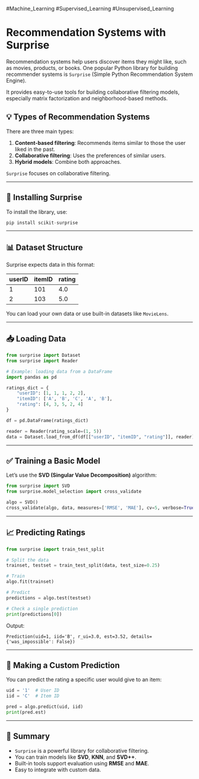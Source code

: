#Machine_Learning 
#Supervised_Learning
#Unsupervised_Learning
# Recommendation Systems with Surprise

Recommendation systems help users discover items they might like, such as movies, products, or books. One popular Python library for building recommender systems is `Surprise` (Simple Python Recommendation System Engine).

It provides easy-to-use tools for building collaborative filtering models, especially matrix factorization and neighborhood-based methods.

## 💡 Types of Recommendation Systems

There are three main types:

1. **Content-based filtering**: Recommends items similar to those the user liked in the past.
2. **Collaborative filtering**: Uses the preferences of similar users.
3. **Hybrid models**: Combine both approaches.

`Surprise` focuses on collaborative filtering.

---

## 🔧 Installing Surprise

To install the library, use:

```python
pip install scikit-surprise
```

---

## 📊 Dataset Structure

Surprise expects data in this format:

| userID | itemID | rating |
|--------|--------|--------|
| 1      | 101    | 4.0    |
| 2      | 103    | 5.0    |

You can load your own data or use built-in datasets like `MovieLens`.

---

## 📥 Loading Data

```python
from surprise import Dataset
from surprise import Reader

# Example: loading data from a DataFrame
import pandas as pd

ratings_dict = {
    "userID": [1, 1, 1, 2, 2],
    "itemID": ['A', 'B', 'C', 'A', 'B'],
    "rating": [4, 3, 5, 2, 4]
}

df = pd.DataFrame(ratings_dict)

reader = Reader(rating_scale=(1, 5))
data = Dataset.load_from_df(df[["userID", "itemID", "rating"]], reader)
```

---

## ✅ Training a Basic Model

Let’s use the **SVD (Singular Value Decomposition)** algorithm:

```python
from surprise import SVD
from surprise.model_selection import cross_validate

algo = SVD()
cross_validate(algo, data, measures=['RMSE', 'MAE'], cv=5, verbose=True)
```

---

## 📈 Predicting Ratings

```python
from surprise import train_test_split

# Split the data
trainset, testset = train_test_split(data, test_size=0.25)

# Train
algo.fit(trainset)

# Predict
predictions = algo.test(testset)

# Check a single prediction
print(predictions[0])
```

Output:

```
Prediction(uid=1, iid='B', r_ui=3.0, est=3.52, details={'was_impossible': False})
```

---

## 🎯 Making a Custom Prediction

You can predict the rating a specific user would give to an item:

```python
uid = '1'  # User ID
iid = 'C'  # Item ID

pred = algo.predict(uid, iid)
print(pred.est)
```

---

## 📌 Summary

- `Surprise` is a powerful library for collaborative filtering.
- You can train models like **SVD**, **KNN**, and **SVD++**.
- Built-in tools support evaluation using **RMSE** and **MAE**.
- Easy to integrate with custom data.